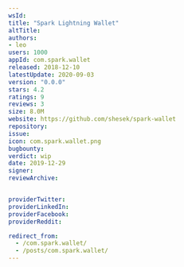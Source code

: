 ```yaml
---
wsId: 
title: "Spark Lightning Wallet"
altTitle: 
authors:
- leo
users: 1000
appId: com.spark.wallet
released: 2018-12-10
latestUpdate: 2020-09-03
version: "0.0.0"
stars: 4.2
ratings: 9
reviews: 3
size: 8.0M
website: https://github.com/shesek/spark-wallet
repository: 
issue: 
icon: com.spark.wallet.png
bugbounty: 
verdict: wip
date: 2019-12-29
signer: 
reviewArchive:


providerTwitter: 
providerLinkedIn: 
providerFacebook: 
providerReddit: 

redirect_from:
  - /com.spark.wallet/
  - /posts/com.spark.wallet/
---
```



